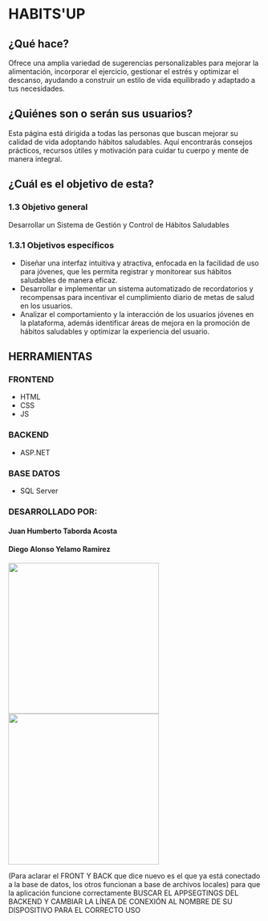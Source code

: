 # HABITS'UP

<div align="left">

## ¿Qué hace?
Ofrece una amplia variedad de sugerencias personalizables para mejorar la alimentación, incorporar el ejercicio, gestionar el estrés y optimizar el descanso, ayudando a construir un estilo de vida equilibrado y adaptado a tus necesidades.

## ¿Quiénes son o serán sus usuarios?
Esta página está dirigida a todas las personas que buscan mejorar su calidad de vida adoptando hábitos saludables. Aquí encontrarás consejos prácticos, recursos útiles y motivación para cuidar tu cuerpo y mente de manera integral.

## ¿Cuál es el objetivo de esta?
### 1.3 Objetivo general
Desarrollar un Sistema de Gestión y Control de Hábitos Saludables

### 1.3.1 Objetivos específicos
- Diseñar una interfaz intuitiva y atractiva, enfocada en la facilidad de uso para jóvenes, que les permita registrar y monitorear sus hábitos saludables de manera eficaz.
- Desarrollar e implementar un sistema automatizado de recordatorios y recompensas para incentivar el cumplimiento diario de metas de salud en los usuarios.
- Analizar el comportamiento y la interacción de los usuarios jóvenes en la plataforma, además identificar áreas de mejora en la promoción de hábitos saludables y optimizar la experiencia del usuario.

## HERRAMIENTAS

### FRONTEND
- HTML
- CSS
- JS

### BACKEND
- ASP.NET

### BASE DATOS
- SQL Server

### DESARROLLADO POR:
#### Juan Humberto Taborda Acosta
#### Diego Alonso Yelamo Ramirez

</div>

<img src="https://github.com/user-attachments/assets/bc27e7ac-24ac-49f9-89b6-c9553fa03e9b" width="300" height="300" />
<img src="https://github.com/user-attachments/assets/b95c6045-83b7-4292-86a5-291652eb792e" width="300" height="300" />

(Para aclarar el FRONT Y BACK que dice nuevo es el que ya está conectado a la base de datos, los otros funcionan a base de archivos locales)
para que la aplicación funcione correctamente BUSCAR EL APPSEGTINGS DEL BACKEND Y CAMBIAR LA LÍNEA DE CONEXIÓN AL NOMBRE DE SU DISPOSITIVO PARA EL CORRECTO USO 
